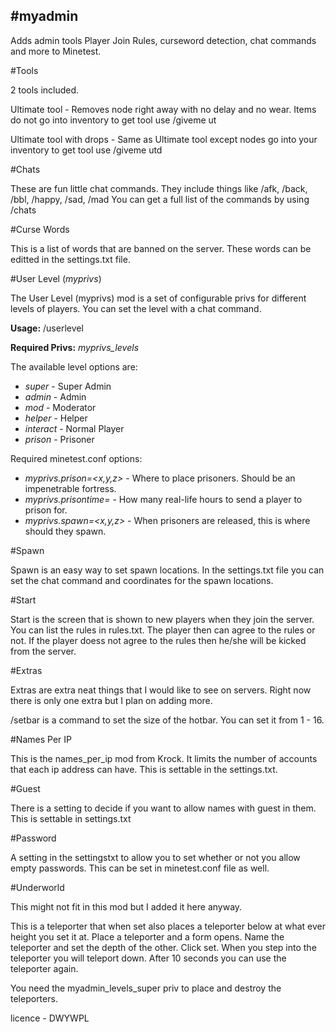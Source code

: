 #myadmin
-------

Adds admin tools Player Join Rules, curseword detection, chat commands and more to Minetest.


#Tools

2 tools included.

Ultimate tool - Removes node right away with no delay and no wear. Items do not go into inventory
				to get tool use /giveme ut

Ultimate tool with drops - Same as Ultimate tool except nodes go into your inventory
				to get tool use /giveme utd


#Chats

These are fun little chat commands. They include things like /afk, /back, /bbl, /happy, /sad, /mad
You can get a full list of the commands by using /chats

#Curse Words

This is a list of words that are banned on the server. These words can be editted in the settings.txt file.


#User Level (*myprivs*)

The User Level (myprivs) mod is a set of configurable privs for different levels of players. You can set the level with a chat command.

**Usage:** /userlevel <player> <level>

**Required Privs:** *myprivs_levels*

The available level options are:
- *super* - Super Admin
- *admin* - Admin
- *mod* - Moderator
- *helper* - Helper
- *interact* - Normal Player
- *prison* - Prisoner

Required minetest.conf options:
- *myprivs.prison=<x,y,z>* - Where to place prisoners. Should be an impenetrable fortress.
- *myprivs.prisontime=<hours>* - How many real-life hours to send a player to prison for.
- *myprivs.spawn=<x,y,z>* - When prisoners are released, this is where should they spawn.


#Spawn

Spawn is an easy way to set spawn locations. In the settings.txt file you can set the chat command and coordinates for the spawn locations.


#Start

Start is the screen that is shown to new players when they join the server. You can list the rules in rules.txt. The player then can  agree to the rules or not.
If the player doess not agree to the rules then he/she will be kicked from the server.


#Extras

Extras are extra neat things that  I would like to see on servers. Right now there is only one extra but I plan on adding more.

/setbar is a command to set the size of the hotbar. You can set it from 1 - 16.



#Names Per IP

This is the names_per_ip mod from Krock. It limits the number of accounts that each ip address can have.
This is settable in the settings.txt.


#Guest

There is a setting to decide if you want to allow names with guest in them.
This is settable in settings.txt


#Password

A setting in the settingstxt to allow you to set whether or not you allow empty passwords.
This can be set in minetest.conf file as well.


#Underworld

This might not fit in this mod but I added it here anyway.

This is a teleporter that when set also places a teleporter below at what ever height you set it at.
Place a teleporter and a form opens. Name the teleporter and set the depth of the other. Click set.
When you step into the teleporter you will teleport down. After 10 seconds you can use the teleporter again.

You need the myadmin_levels_super priv to place and destroy the teleporters.













licence - DWYWPL
